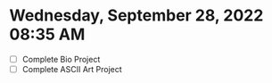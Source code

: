 # Wednesday, September 28, 2022 08:35 AM
- [ ] Complete Bio Project
- [ ] Complete ASCII Art Project
